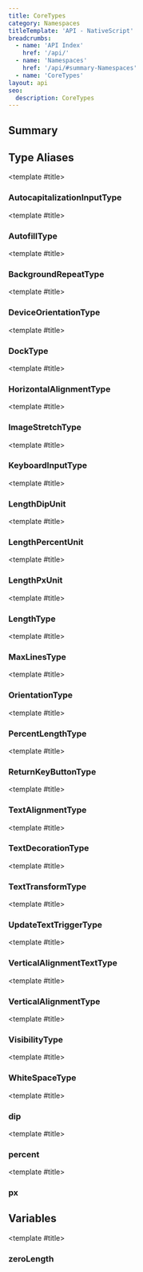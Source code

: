 ```yaml
---
title: CoreTypes
category: Namespaces
titleTemplate: 'API - NativeScript'
breadcrumbs:
  - name: 'API Index'
    href: '/api/'
  - name: 'Namespaces'
    href: '/api/#summary-Namespaces'
  - name: 'CoreTypes'
layout: api
seo:
  description: CoreTypes
---
```


<!-- This page is auto generated, do not edit manually. -->
<!-- Run "yarn generate:api-docs" to regenerate -->

<script setup lang="ts">
  import { provide } from "vue";
  import API_DATA from "./CoreTypes.data.json";
  
  provide('API_DATA', API_DATA);
</script>

<APIRefHierarchy v-once />

## <Heading ignore>Summary</Heading>

<APIRefSummary v-once />

## Type Aliases

<div class="">

<APIRef for="4950" v-once>

<template #title>

### AutocapitalizationInputType

</template>

</APIRef>

</div>

<div class="">

<APIRef for="4831" v-once>

<template #title>

### AutofillType

</template>

</APIRef>

</div>

<div class="">

<APIRef for="4988" v-once>

<template #title>

### BackgroundRepeatType

</template>

</APIRef>

</div>

<div class="">

<APIRef for="4872" v-once>

<template #title>

### DeviceOrientationType

</template>

</APIRef>

</div>

<div class="">

<APIRef for="4944" v-once>

<template #title>

### DockType

</template>

</APIRef>

</div>

<div class="">

<APIRef for="4877" v-once>

<template #title>

### HorizontalAlignmentType

</template>

</APIRef>

</div>

<div class="">

<APIRef for="4912" v-once>

<template #title>

### ImageStretchType

</template>

</APIRef>

</div>

<div class="">

<APIRef for="4823" v-once>

<template #title>

### KeyboardInputType

</template>

</APIRef>

</div>

<div class="">

<APIRef for="4808" v-once>

<template #title>

### LengthDipUnit

</template>

</APIRef>

</div>

<div class="">

<APIRef for="4816" v-once>

<template #title>

### LengthPercentUnit

</template>

</APIRef>

</div>

<div class="">

<APIRef for="4812" v-once>

<template #title>

### LengthPxUnit

</template>

</APIRef>

</div>

<div class="">

<APIRef for="4820" v-once>

<template #title>

### LengthType

</template>

</APIRef>

</div>

<div class="">

<APIRef for="4867" v-once>

<template #title>

### MaxLinesType

</template>

</APIRef>

</div>

<div class="">

<APIRef for="4868" v-once>

<template #title>

### OrientationType

</template>

</APIRef>

</div>

<div class="">

<APIRef for="4821" v-once>

<template #title>

### PercentLengthType

</template>

</APIRef>

</div>

<div class="">

<APIRef for="4839" v-once>

<template #title>

### ReturnKeyButtonType

</template>

</APIRef>

</div>

<div class="">

<APIRef for="4846" v-once>

<template #title>

### TextAlignmentType

</template>

</APIRef>

</div>

<div class="">

<APIRef for="4852" v-once>

<template #title>

### TextDecorationType

</template>

</APIRef>

</div>

<div class="">

<APIRef for="4857" v-once>

<template #title>

### TextTransformType

</template>

</APIRef>

</div>

<div class="">

<APIRef for="4937" v-once>

<template #title>

### UpdateTextTriggerType

</template>

</APIRef>

</div>

<div class="">

<APIRef for="4895" v-once>

<template #title>

### VerticalAlignmentTextType

</template>

</APIRef>

</div>

<div class="">

<APIRef for="4889" v-once>

<template #title>

### VerticalAlignmentType

</template>

</APIRef>

</div>

<div class="">

<APIRef for="4918" v-once>

<template #title>

### VisibilityType

</template>

</APIRef>

</div>

<div class="">

<APIRef for="4863" v-once>

<template #title>

### WhiteSpaceType

</template>

</APIRef>

</div>

<div class="">

<APIRef for="4805" v-once>

<template #title>

### dip

</template>

</APIRef>

</div>

<div class="">

<APIRef for="4807" v-once>

<template #title>

### percent

</template>

</APIRef>

</div>

<div class="">

<APIRef for="4806" v-once>

<template #title>

### px

</template>

</APIRef>

</div>

## Variables

<div class="isConst">

<APIRef for="4822" v-once>

<template #title>

### zeroLength

</template>

</APIRef>

</div>
